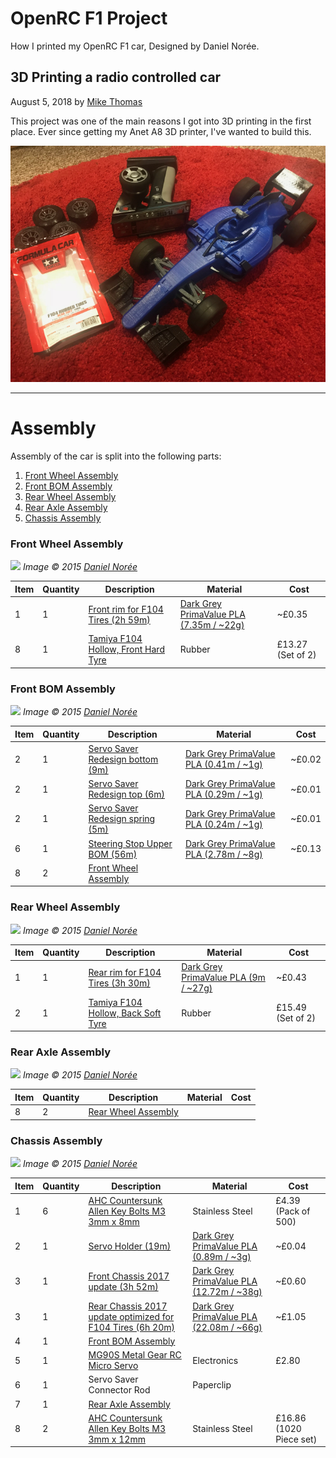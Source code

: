 # OpenRC F1 Project

How I printed my OpenRC F1 car, Designed by Daniel Norée.

## 3D Printing a radio controlled car

August 5, 2018 by [Mike Thomas](https://github.com/mikepthomas)

This project was one of the main reasons I got into 3D printing in the first place.
Ever since getting my Anet A8 3D printer, I've wanted to build this.

![](https://github.com/mikepthomas/mikepthomas.github.io/raw/develop/src/img/openrc/openrc-hero.jpg)

---

# Assembly

Assembly of the car is split into the following parts:

1. [Front Wheel Assembly](#front-wheel-assembly)
1. [Front BOM Assembly](#front-bom-assembly)
1. [Rear Wheel Assembly](#rear-wheel-assembly)
1. [Rear Axle Assembly](#rear-axle-assembly)
1. [Chassis Assembly](#chassis-assembly)

### Front Wheel Assembly

![](https://cdn.thingiverse.com/renders/e2/53/2b/53/72/Front_Wheel_Assembly_preview_featured.jpg)
_Image &copy; 2015 [Daniel Norée](https://danielnoree.com/)_

| Item | Quantity | Description                                                                           | Material                                                                          | Cost              |
| ---- | -------- | ------------------------------------------------------------------------------------- | --------------------------------------------------------------------------------- | ----------------- |
| 1    | 1        | [Front rim for F104 Tires (2h 59m)](https://www.thingiverse.com/thing:2876251)        | [Dark Grey PrimaValue PLA (7.35m / ~22g)](https://www.amazon.co.uk/dp/B01DWTS7KA) | ~£0.35            |
| 8    | 1        | [Tamiya F104 Hollow, Front Hard Tyre](https://www.amazon.co.uk/gp/product/B0035WV8AQ) | Rubber                                                                            | £13.27 (Set of 2) |

### Front BOM Assembly

![](https://cdn.thingiverse.com/renders/a6/8d/e8/c3/31/Front_BOM_Assembly_preview_featured.jpg)
_Image &copy; 2015 [Daniel Norée](https://danielnoree.com/)_

| Item | Quantity | Description                                                                   | Material                                                                         | Cost   |
| ---- | -------- | ----------------------------------------------------------------------------- | -------------------------------------------------------------------------------- | ------ |
| 2    | 1        | [Servo Saver Redesign bottom (9m)](https://www.thingiverse.com/thing:2592835) | [Dark Grey PrimaValue PLA (0.41m / ~1g)](https://www.amazon.co.uk/dp/B01DWTS7KA) | ~£0.02 |
| 2    | 1        | [Servo Saver Redesign top (6m)](https://www.thingiverse.com/thing:2592835)    | [Dark Grey PrimaValue PLA (0.29m / ~1g)](https://www.amazon.co.uk/dp/B01DWTS7KA) | ~£0.01 |
| 2    | 1        | [Servo Saver Redesign spring (5m)](https://www.thingiverse.com/thing:2592835) | [Dark Grey PrimaValue PLA (0.24m / ~1g)](https://www.amazon.co.uk/dp/B01DWTS7KA) | ~£0.01 |
| 6    | 1        | [Steering Stop Upper BOM (56m)](https://www.thingiverse.com/thing:2861201)    | [Dark Grey PrimaValue PLA (2.78m / ~8g)](https://www.amazon.co.uk/dp/B01DWTS7KA) | ~£0.13 |
| 8    | 2        | [Front Wheel Assembly](#front-wheel-assembly)                                 |                                                                                  |        |

### Rear Wheel Assembly

![](https://cdn.thingiverse.com/renders/24/b9/79/f2/e5/Rear_Wheel_Assembly_preview_featured.jpg)
_Image &copy; 2015 [Daniel Norée](https://danielnoree.com/)_

| Item | Quantity | Description                                                                          | Material                                                                       | Cost              |
| ---- | -------- | ------------------------------------------------------------------------------------ | ------------------------------------------------------------------------------ | ----------------- |
| 1    | 1        | [Rear rim for F104 Tires (3h 30m)](https://www.thingiverse.com/thing:3017254)        | [Dark Grey PrimaValue PLA (9m / ~27g)](https://www.amazon.co.uk/dp/B01DWTS7KA) | ~£0.43            |
| 2    | 1        | [Tamiya F104 Hollow, Back Soft Tyre](https://www.amazon.co.uk/gp/product/B0035WV8B0) | Rubber                                                                         | £15.49 (Set of 2) |

### Rear Axle Assembly

![](https://cdn.thingiverse.com/renders/44/24/da/87/7b/Rear_Axle_Assembly_preview_featured.jpg)
_Image &copy; 2015 [Daniel Norée](https://danielnoree.com/)_

| Item | Quantity | Description                                 | Material | Cost |
| ---- | -------- | ------------------------------------------- | -------- | ---- |
| 8    | 2        | [Rear Wheel Assembly](#rear-wheel-assembly) |          |      |

### Chassis Assembly

![](https://cdn.thingiverse.com/renders/b0/b3/37/79/ad/Chassie_Assembly_preview_featured.jpg)
_Image &copy; 2015 [Daniel Norée](https://danielnoree.com/)_

| Item | Quantity | Description                                                                                                                     | Material                                                                           | Cost                    |
| ---- | -------- | ------------------------------------------------------------------------------------------------------------------------------- | ---------------------------------------------------------------------------------- | ----------------------- |
| 1    | 6        | [AHC Countersunk Allen Key Bolts M3 3mm x 8mm](https://www.amazon.co.uk/gp/product/B00GR404L8)                                  | Stainless Steel                                                                    | £4.39 (Pack of 500)     |
| 2    | 1        | [Servo Holder (19m)](https://www.thingiverse.com/thing:1193309)                                                                 | [Dark Grey PrimaValue PLA (0.89m / ~3g)](https://www.amazon.co.uk/dp/B01DWTS7KA)   | ~£0.04                  |
| 3    | 1        | [Front Chassis 2017 update (3h 52m)](https://www.thingiverse.com/thing:2123450)                                                 | [Dark Grey PrimaValue PLA (12.72m / ~38g)](https://www.amazon.co.uk/dp/B01DWTS7KA) | ~£0.60                  |
| 3    | 1        | [Rear Chassis 2017 update optimized for F104 Tires (6h 20m)](https://www.thingiverse.com/thing:2830632)                         | [Dark Grey PrimaValue PLA (22.08m / ~66g)](https://www.amazon.co.uk/dp/B01DWTS7KA) | ~£1.05                  |
| 4    | 1        | [Front BOM Assembly](#front-bom-assembly)                                                                                       |                                                                                    |                         |
| 5    | 1        | [MG90S Metal Gear RC Micro Servo](https://www.banggood.com/Tower-Pro-MG90S-Metal-Gear-RC-Micro-Servo-For-RC-Model-p-74870.html) | Electronics                                                                        | £2.80                   |
| 6    | 1        | Servo Saver Connector Rod                                                                                                       | Paperclip                                                                          |                         |
| 7    | 1        | [Rear Axle Assembly](#rear-axle-assembly)                                                                                       |                                                                                    |                         |
| 8    | 2        | [AHC Countersunk Allen Key Bolts M3 3mm x 12mm](https://www.amazon.co.uk/gp/product/B00WMNMOLG)                                 | Stainless Steel                                                                    | £16.86 (1020 Piece set) |
